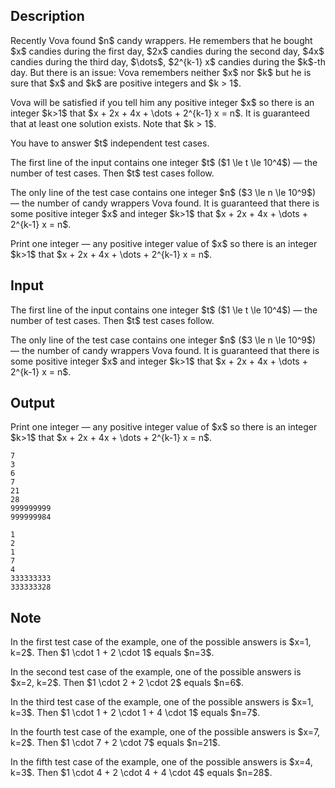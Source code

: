 ## Description

<div><p>Recently Vova found $n$ candy wrappers. He remembers that he bought $x$ candies during the first day, $2x$ candies during the second day, $4x$ candies during the third day, $\dots$, $2^{k-1} x$ candies during the $k$-th day. But there is an issue: Vova remembers neither $x$ nor $k$ but he is sure that $x$ and $k$ are positive integers and $k &gt; 1$.</p><p>Vova will be satisfied if you tell him <span class="tex-font-style-bf">any positive</span> integer $x$ so there is an integer $k&gt;1$ that $x + 2x + 4x + \dots + 2^{k-1} x = n$. It is guaranteed that at least one solution exists. <span class="tex-font-style-bf">Note that $k &gt; 1$</span>.</p><p>You have to answer $t$ independent test cases.</p></div><div class="input-specification"><p>The first line of the input contains one integer $t$ ($1 \le t \le 10^4$) — the number of test cases. Then $t$ test cases follow.</p><p>The only line of the test case contains one integer $n$ ($3 \le n \le 10^9$) — the number of candy wrappers Vova found. It is guaranteed that there is some positive integer $x$ and integer $k&gt;1$ that $x + 2x + 4x + \dots + 2^{k-1} x = n$.</p></div><div class="output-specification"><p>Print one integer — <span class="tex-font-style-bf">any positive</span> integer value of $x$ so there is an integer $k&gt;1$ that $x + 2x + 4x + \dots + 2^{k-1} x = n$.</p></div>

## Input

<p>The first line of the input contains one integer $t$ ($1 \le t \le 10^4$) — the number of test cases. Then $t$ test cases follow.</p><p>The only line of the test case contains one integer $n$ ($3 \le n \le 10^9$) — the number of candy wrappers Vova found. It is guaranteed that there is some positive integer $x$ and integer $k&gt;1$ that $x + 2x + 4x + \dots + 2^{k-1} x = n$.</p>

## Output

<p>Print one integer — <span class="tex-font-style-bf">any positive</span> integer value of $x$ so there is an integer $k&gt;1$ that $x + 2x + 4x + \dots + 2^{k-1} x = n$.</p>





```input1
7
3
6
7
21
28
999999999
999999984
```




```output1
1
2
1
7
4
333333333
333333328
```



## Note

<p>In the first test case of the example, one of the possible answers is $x=1, k=2$. Then $1 \cdot 1 + 2 \cdot 1$ equals $n=3$.</p><p>In the second test case of the example, one of the possible answers is $x=2, k=2$. Then $1 \cdot 2 + 2 \cdot 2$ equals $n=6$.</p><p>In the third test case of the example, one of the possible answers is $x=1, k=3$. Then $1 \cdot 1 + 2 \cdot 1 + 4 \cdot 1$ equals $n=7$.</p><p>In the fourth test case of the example, one of the possible answers is $x=7, k=2$. Then $1 \cdot 7 + 2 \cdot 7$ equals $n=21$.</p><p>In the fifth test case of the example, one of the possible answers is $x=4, k=3$. Then $1 \cdot 4 + 2 \cdot 4 + 4 \cdot 4$ equals $n=28$.</p>
